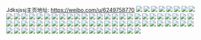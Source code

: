 Jdksjssj主页地址: https://weibo.com/u/6249758770 
![](https://wx4.sinaimg.cn/mw2000/006OXlKOgy1h939c8mqi3j30u0140drd.jpg) 
![](https://wx4.sinaimg.cn/mw2000/006OXlKOgy1h939c94gcwj30u00ux10s.jpg) 
![](https://wx4.sinaimg.cn/mw2000/006OXlKOgy1h939c9y0ysj30u0160gx9.jpg) 
![](https://wx4.sinaimg.cn/mw2000/006OXlKOgy1h939ccnz8gj30u0140dlz.jpg) 
![](https://wx4.sinaimg.cn/mw2000/006OXlKOgy1h939c81gmtj30ks26x7e5.jpg) 
![](https://wx4.sinaimg.cn/mw2000/006OXlKOgy1h6x9035vuoj30mz14u771.jpg) 
![](https://wx4.sinaimg.cn/mw2000/006OXlKOgy1h6x908t6hej30u014079d.jpg) 
![](https://wx4.sinaimg.cn/mw2000/006OXlKOgy1h6x9086bnkj30u0140gqn.jpg) 
![](https://wx4.sinaimg.cn/mw2000/006OXlKOgy1h62u11rfbrj30u0144dmn.jpg) 
![](https://wx4.sinaimg.cn/mw2000/006OXlKOgy1h5es46fkpdj31400u076w.jpg) 
![](https://wx4.sinaimg.cn/mw2000/006OXlKOgy1h5es48wgs6j30u00u07av.jpg) 
![](https://wx4.sinaimg.cn/mw2000/006OXlKOgy1h5es49svgfj30u00u0jyu.jpg) 
![](https://wx4.sinaimg.cn/mw2000/006OXlKOgy1h5es4hr0irj30u00u0qai.jpg) 
![](https://wx4.sinaimg.cn/mw2000/006OXlKOgy1h5a4zt2kfej30vh0u0gs2.jpg) 
![](https://wx4.sinaimg.cn/mw2000/006OXlKOgy1h5a4zues9pj31350u047n.jpg) 
![](https://wx4.sinaimg.cn/mw2000/006OXlKOgy1h5a4zzgofjj30u00u0n21.jpg) 
![](https://wx4.sinaimg.cn/mw2000/006OXlKOgy1h5a503en0yj30u00wnteu.jpg) 
![](https://wx4.sinaimg.cn/mw2000/006OXlKOgy1h5a507x967j30u00u00ym.jpg) 
![](https://wx4.sinaimg.cn/mw2000/006OXlKOgy1h56552amo4j30u00u0wjb.jpg) 
![](https://wx4.sinaimg.cn/mw2000/006OXlKOgy1h56553jqdsj31400u0guc.jpg) 
![](https://wx4.sinaimg.cn/mw2000/006OXlKOgy1h56551eqsqj30u014x10r.jpg) 
![](https://wx4.sinaimg.cn/mw2000/006OXlKOgy1h56554d8huj30u0140q7c.jpg) 
![](https://wx4.sinaimg.cn/mw2000/006OXlKOgy1h565799b8jj31410u0n46.jpg) 
![](https://wx4.sinaimg.cn/mw2000/006OXlKOgy1h4yjr8ojnrj31hc0u0jxj.jpg) 
![](https://wx4.sinaimg.cn/mw2000/006OXlKOgy1h4yjs6xz5lj31sy0u07gs.jpg) 
![](https://wx4.sinaimg.cn/mw2000/006OXlKOgy1h4yjroakj9j30u01hck16.jpg) 
![](https://wx4.sinaimg.cn/mw2000/006OXlKOgy1h4turrwjbkj31410u00zq.jpg) 
![](https://wx4.sinaimg.cn/mw2000/006OXlKOgy1h4pbtokhqcj30kw15swk2.jpg) 
![](https://wx4.sinaimg.cn/mw2000/006OXlKOgy1h4pbtq3z6sj30qa0q2jtt.jpg) 
![](https://wx4.sinaimg.cn/mw2000/006OXlKOgy1h4pbtva8byj310w0u0482.jpg) 
![](https://wx4.sinaimg.cn/mw2000/006OXlKOgy1h4pbtwfmllj30u01hcwmj.jpg) 
![](https://wx4.sinaimg.cn/mw2000/006OXlKOgy1h4kicntb8bj30u00xq7be.jpg) 
![](https://wx4.sinaimg.cn/mw2000/006OXlKOgy1h4kicqr9m9j30u0140n52.jpg) 
![](https://wx4.sinaimg.cn/mw2000/006OXlKOgy1h4kicryjuij30u0140jyx.jpg) 
![](https://wx4.sinaimg.cn/mw2000/006OXlKOgy1h4kicwtdm8j30u0140dm2.jpg) 
![](https://wx4.sinaimg.cn/mw2000/006OXlKOgy1h4kghq2ezuj30u0140qa9.jpg) 
![](https://wx4.sinaimg.cn/mw2000/006OXlKOgy1h4cghorxagj30u00u0q8z.jpg) 
![](https://wx4.sinaimg.cn/mw2000/006OXlKOgy1h4cghpoiz5j30u00u07aq.jpg) 
![](https://wx4.sinaimg.cn/mw2000/006OXlKOgy1h4cghs3im4j30sc1efwlu.jpg) 
![](https://wx4.sinaimg.cn/mw2000/006OXlKOgy1h4cghvk618j30rp1d8dnm.jpg) 
![](https://wx4.sinaimg.cn/mw2000/006OXlKOgy1h4cghwx33ej30u01hctha.jpg) 
![](https://wx4.sinaimg.cn/mw2000/006OXlKOgy1h4cgi16uwvj30u01hcdn8.jpg) 
![](https://wx4.sinaimg.cn/mw2000/006OXlKOgy1h42992qe0fj313x0u013u.jpg) 
![](https://wx4.sinaimg.cn/mw2000/006OXlKOgy1h42993wpkyj30u00u0n2o.jpg) 
![](https://wx4.sinaimg.cn/mw2000/006OXlKOgy1h42995zruqj30u00ww44s.jpg) 
![](https://wx4.sinaimg.cn/mw2000/006OXlKOgy1h42996ufr8j30u014049w.jpg) 
![](https://wx4.sinaimg.cn/mw2000/006OXlKOgy1h429997l50j30u00u0n2g.jpg) 
![](https://wx4.sinaimg.cn/mw2000/006OXlKOly1h3pi3ivcgsj30u00u0796.jpg) 
![](https://wx4.sinaimg.cn/mw2000/006OXlKOly1h3pi3jxpfcj30u00u0grc.jpg) 
![](https://wx4.sinaimg.cn/mw2000/006OXlKOly1h3pi3hjt2aj31400u0tc5.jpg) 
![](https://wx4.sinaimg.cn/mw2000/006OXlKOly1h3pg9fd0g1j30u0140aci.jpg) 
![](https://wx4.sinaimg.cn/mw2000/006OXlKOgy1h3jn4sjoaej32c0340hdu.jpg) 
![](https://wx4.sinaimg.cn/mw2000/006OXlKOgy1h3jae30oj4j31o01o0b29.jpg) 
![](https://wx4.sinaimg.cn/mw2000/006OXlKOgy1h3jae3vfnvj30tz0mh7cg.jpg) 
![](https://wx4.sinaimg.cn/mw2000/006OXlKOgy1h3ifrc9w5fj302s02s3yb.jpg) 
![](https://wx4.sinaimg.cn/mw2000/006OXlKOgy1h3hztw81y2j33402c0qv7.jpg) 
![](https://wx4.sinaimg.cn/mw2000/006OXlKOgy1h3heqw1vdwj31400u0dlu.jpg) 
![](https://wx4.sinaimg.cn/mw2000/006OXlKOgy1h3heqwn2gcj31400u0wof.jpg) 
![](https://wx4.sinaimg.cn/mw2000/006OXlKOgy1h3her22rhfj31400u07ew.jpg) 
![](https://wx4.sinaimg.cn/mw2000/006OXlKOgy1h3her2t85hj30u0140464.jpg) 
![](https://wx4.sinaimg.cn/mw2000/006OXlKOgy1h3her3unxfj30u01hcnej.jpg) 
![](https://wx4.sinaimg.cn/mw2000/006OXlKOgy1h3her4hcrnj30u0102k1d.jpg) 
![](https://wx4.sinaimg.cn/mw2000/006OXlKOgy1h3her5a4pkj30u0140alj.jpg) 
![](https://wx4.sinaimg.cn/mw2000/006OXlKOgy1h3her5vkxqj30u00u0qbb.jpg) 
![](https://wx4.sinaimg.cn/mw2000/006OXlKOgy1h3hequur6ej31hc0u0460.jpg) 
![](https://wx4.sinaimg.cn/mw2000/006OXlKOgy1h3her6c1clj30hs0hsq4x.jpg) 
![](https://wx4.sinaimg.cn/mw2000/006OXlKOgy1h3her7j23rj30u00u00z0.jpg) 
![](https://wx4.sinaimg.cn/mw2000/006OXlKOgy1h3helu66o6j30u01sy0y0.jpg) 
![](https://wx4.sinaimg.cn/mw2000/006OXlKOgy1h3ahn45za1j30u00u0gtn.jpg) 
![](https://wx4.sinaimg.cn/mw2000/006OXlKOgy1h3ahn5cqzrj30u00u0wml.jpg) 
![](https://wx4.sinaimg.cn/mw2000/006OXlKOgy1h3ahn626h8j30wh0obgq3.jpg) 
![](https://wx4.sinaimg.cn/mw2000/006OXlKOgy1h35ei3418uj30um0u0qbi.jpg) 
![](https://wx4.sinaimg.cn/mw2000/006OXlKOgy1h35ei27yhij30v70u0tg8.jpg) 
![](https://wx4.sinaimg.cn/mw2000/006OXlKOgy1h2tzfoygzaj30wi1ycnpd.jpg) 
![](https://wx4.sinaimg.cn/mw2000/006OXlKOgy1h2qqiu1xomj30bm08bq3b.jpg) 
![](https://wx4.sinaimg.cn/mw2000/006OXlKOgy1h2pk8obwdyj30wi1ycqv5.jpg) 
